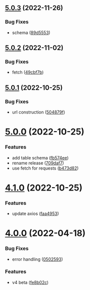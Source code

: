 ## [5.0.3](https://github.com/doclify/doclify-javascript/compare/v5.0.2...v5.0.3) (2022-11-26)


### Bug Fixes

* schema ([89d5553](https://github.com/doclify/doclify-javascript/commit/89d5553a8a7122d58cc32117fd46530f0b06ce9e))

## [5.0.2](https://github.com/doclify/doclify-javascript/compare/v5.0.1...v5.0.2) (2022-11-02)


### Bug Fixes

* fetch ([49cbf7b](https://github.com/doclify/doclify-javascript/commit/49cbf7b2fd44cae677fa125f20119ceb801dc0f0))

## [5.0.1](https://github.com/doclify/doclify-javascript/compare/v5.0.0...v5.0.1) (2022-10-25)


### Bug Fixes

* url construction ([504879f](https://github.com/doclify/doclify-javascript/commit/504879fff26c326c87882d878347e063cc9705bc))

# [5.0.0](https://github.com/doclify/doclify-javascript/compare/v4.1.0...v5.0.0) (2022-10-25)


### Features

* add table schema ([fb574ee](https://github.com/doclify/doclify-javascript/commit/fb574eef5bce3a83a34c951d796bfd5e7b7c75d4))
* rename release ([709daf7](https://github.com/doclify/doclify-javascript/commit/709daf7e6eef0d5963ca185bac6f046fb97e1e7c))
* use fetch for requests ([b473d82](https://github.com/doclify/doclify-javascript/commit/b473d8266b611debceb7cba290e0217642ddf4d6))

# [4.1.0](https://github.com/doclify/doclify-javascript/compare/v4.0.0...v4.1.0) (2022-10-25)


### Features

* update axios ([faa4953](https://github.com/doclify/doclify-javascript/commit/faa49537047a3f9a4db094fdf68cd74ad8cb9cab))

# [4.0.0](https://github.com/doclify/doclify-javascript/compare/v3.0.6...v4.0.0) (2022-04-18)


### Bug Fixes

* error handling ([0502593](https://github.com/doclify/doclify-javascript/commit/0502593fe5dd3b02a4a4f102434efc0a376c0cd2))


### Features

* v4 beta ([fe8b02c](https://github.com/doclify/doclify-javascript/commit/fe8b02c0c596d2fe0d9810436b4faba7b0ea8b68))


